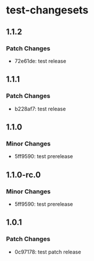 # test-changesets

## 1.1.2

### Patch Changes

- 72e61de: test release

## 1.1.1

### Patch Changes

- b228af7: test release

## 1.1.0

### Minor Changes

- 5ff9590: test prerelease

## 1.1.0-rc.0

### Minor Changes

- 5ff9590: test prerelease

## 1.0.1

### Patch Changes

- 0c97178: test patch release
